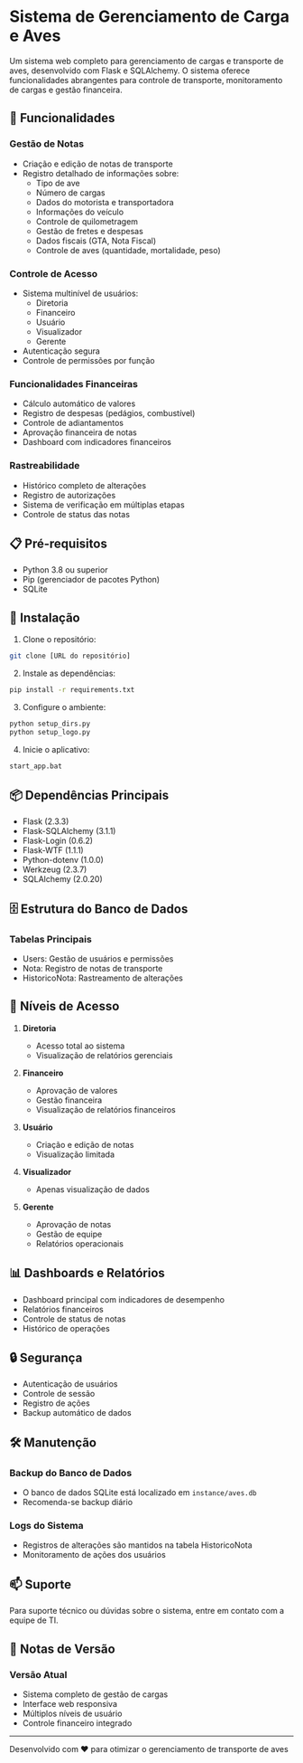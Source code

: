 # Sistema de Gerenciamento de Carga e Aves

Um sistema web completo para gerenciamento de cargas e transporte de aves, desenvolvido com Flask e SQLAlchemy. O sistema oferece funcionalidades abrangentes para controle de transporte, monitoramento de cargas e gestão financeira.

## 🚀 Funcionalidades

### Gestão de Notas
- Criação e edição de notas de transporte
- Registro detalhado de informações sobre:
  - Tipo de ave
  - Número de cargas
  - Dados do motorista e transportadora
  - Informações do veículo
  - Controle de quilometragem
  - Gestão de fretes e despesas
  - Dados fiscais (GTA, Nota Fiscal)
  - Controle de aves (quantidade, mortalidade, peso)

### Controle de Acesso
- Sistema multinível de usuários:
  - Diretoria
  - Financeiro
  - Usuário
  - Visualizador
  - Gerente
- Autenticação segura
- Controle de permissões por função

### Funcionalidades Financeiras
- Cálculo automático de valores
- Registro de despesas (pedágios, combustível)
- Controle de adiantamentos
- Aprovação financeira de notas
- Dashboard com indicadores financeiros

### Rastreabilidade
- Histórico completo de alterações
- Registro de autorizações
- Sistema de verificação em múltiplas etapas
- Controle de status das notas

## 📋 Pré-requisitos

- Python 3.8 ou superior
- Pip (gerenciador de pacotes Python)
- SQLite

## 🔧 Instalação

1. Clone o repositório:
```bash
git clone [URL do repositório]
```

2. Instale as dependências:
```bash
pip install -r requirements.txt
```

3. Configure o ambiente:
```bash
python setup_dirs.py
python setup_logo.py
```

4. Inicie o aplicativo:
```bash
start_app.bat
```

## 📦 Dependências Principais

- Flask (2.3.3)
- Flask-SQLAlchemy (3.1.1)
- Flask-Login (0.6.2)
- Flask-WTF (1.1.1)
- Python-dotenv (1.0.0)
- Werkzeug (2.3.7)
- SQLAlchemy (2.0.20)

## 🗄️ Estrutura do Banco de Dados

### Tabelas Principais
- Users: Gestão de usuários e permissões
- Nota: Registro de notas de transporte
- HistoricoNota: Rastreamento de alterações

## 👥 Níveis de Acesso

1. **Diretoria**
   - Acesso total ao sistema
   - Visualização de relatórios gerenciais

2. **Financeiro**
   - Aprovação de valores
   - Gestão financeira
   - Visualização de relatórios financeiros

3. **Usuário**
   - Criação e edição de notas
   - Visualização limitada

4. **Visualizador**
   - Apenas visualização de dados

5. **Gerente**
   - Aprovação de notas
   - Gestão de equipe
   - Relatórios operacionais

## 📊 Dashboards e Relatórios

- Dashboard principal com indicadores de desempenho
- Relatórios financeiros
- Controle de status de notas
- Histórico de operações

## 🔒 Segurança

- Autenticação de usuários
- Controle de sessão
- Registro de ações
- Backup automático de dados

## 🛠️ Manutenção

### Backup do Banco de Dados
- O banco de dados SQLite está localizado em `instance/aves.db`
- Recomenda-se backup diário

### Logs do Sistema
- Registros de alterações são mantidos na tabela HistoricoNota
- Monitoramento de ações dos usuários

## 📫 Suporte

Para suporte técnico ou dúvidas sobre o sistema, entre em contato com a equipe de TI.

## 📝 Notas de Versão

### Versão Atual
- Sistema completo de gestão de cargas
- Interface web responsiva
- Múltiplos níveis de usuário
- Controle financeiro integrado

---

Desenvolvido com ❤️ para otimizar o gerenciamento de transporte de aves
